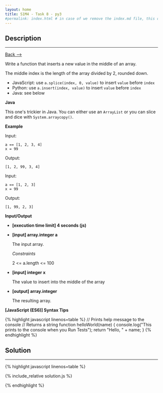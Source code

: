 ```yaml
---
layout: home
title: S1M4 - Task 8 - py3
#permalink: index.html # in case of we remove the index.md file, this doc will be the index page
---
```


<div class="row">
<div class="columnStmt" markdown="1">

##  Description
------

[Back --> ](../README.md)

Write a function that inserts a new value in the middle of an array.

The middle index is the length of the array divided by 2, rounded down.

-   JavaScript: use `a.splice(index, 0, value)` to insert `value` before `index`
-   Python: use `a.insert(index, value)` to insert `value` before `index`
-   Java: see below

**Java**

This one's trickier in Java. You can either use an `ArrayList` or you can slice and dice with `System.arraycopy()`.

**Example**

Input:
```
a == [1, 2, 3, 4]
x = 99
```
Output:
```
[1, 2, 99, 3, 4]
```
Input:
```
a == [1, 2, 3]
x = 99
```
Output:
```
[1, 99, 2, 3]
```

**Input/Output**

* **[execution time limit] 4 seconds (js)**

* **[input] array.integer a**

    The input array.

    *Constraints*

    2 <= a.length <= 100

* **[input] integer x**

    The value to insert into the middle of the array

* **[output] array.integer**

    The resulting array.

**[JavaScript (ES6)] Syntax Tips**

{% highlight javascript linenos=table %}
// Prints help message to the console
// Returns a string
function helloWorld(name) {
    console.log("This prints to the console when you Run Tests");
    return "Hello, " + name;
}
{% endhighlight %}

</div>
<div class="columnSol" markdown="1">

## Solution
------

{% highlight javascript linenos=table %}

{% include_relative solution.js %}

{% endhighlight %}

</div>
</div>